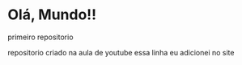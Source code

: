# Olá, Mundo!!
 primeiro repositorio

repositorio criado na aula de youtube
essa linha eu adicionei no site
